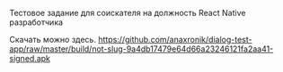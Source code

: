 Тестовое задание для соискателя на должность React Native разработчика

Скачать можно здесь.
https://github.com/anaxronik/dialog-test-app/raw/master/build/not-slug-9a4db17479e64d66a23246121fa2aa41-signed.apk